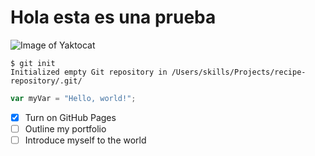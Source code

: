 # Hola esta es una prueba

![Image of Yaktocat](https://octodex.github.com/images/yaktocat.png)


```
$ git init
Initialized empty Git repository in /Users/skills/Projects/recipe-repository/.git/
```
``` javascript
var myVar = "Hello, world!";
```

- [X] Turn on GitHub Pages
- [ ] Outline my portfolio
- [ ] Introduce myself to the world
